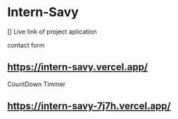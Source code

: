 # Intern-Savy


[] Live link of project aplication

contact form 
 ## https://intern-savy.vercel.app/

 CountDown Timmer
 ## https://intern-savy-7j7h.vercel.app/
